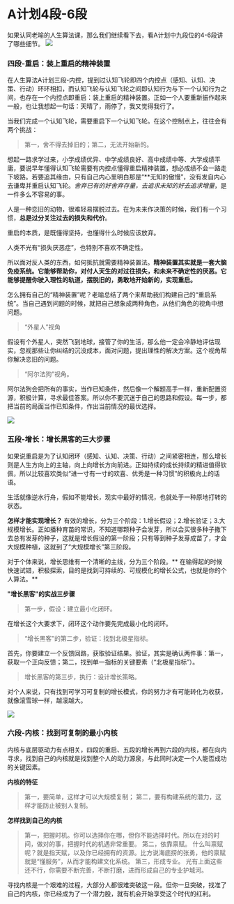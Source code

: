 # A计划4段-6段
如果认同老喻的人生算法课，那么我们继续看下去，看A计划中九段位的4-6段讲了哪些细节。
![](https://upload-images.jianshu.io/upload_images/3061147-9c6022653117b679.png?imageMogr2/auto-orient/strip%7CimageView2/2/w/1240)
### 四段-重启：装上重启的精神装置
在人生算法A计划三段-内控，提到过认知飞轮即四个内控点（感知、认知、决策、行动）环环相扣，而认知飞轮与认知飞轮之间即认知行为与下一个认知行为之间，也存在一个内控点即重启：装上重启的精神装置。正如一个人要重新振作起来一般，也让我想起一句话：天晴了，雨停了，我又觉得我行了。

当我们完成一个认知飞轮，需要重启下一个认知飞轮。在这个控制点上，往往会有两个挑战：
> 第一，舍不得去掉旧的；第二，无法开始新的。

想起一路求学过来，小学成绩优异、中学成绩良好、高中成绩中等、大学成绩平庸，要说早年懂得认知飞轮需要有内控点懂得重启精神装置，想必成绩不会一路走下坡路。若要追其缘由，只有自己内心里明白那是“**无知的傲慢”，没有发自内心去谦卑并重启认知飞轮。*舍弃已有的好舍弃存量，去追求未知的好去追求增量*，是一件多么不容易的事。

人是一种恋旧的动物，很难轻易摆脱过去。在为未来作决策的时候，我们有一个习惯，**总是过分关注过去的损失和代价**。

重启的本质，是既懂得坚持，也懂得什么时候应该放弃。

人类不光有“损失厌恶症”，也特别不喜欢不确定性。

所以面对反人类的东西，如何抵抗就需要精神装置法。**精神装置其实就是一套大脑免疫系统。它能够帮助你，对付人天生的对过往损失，和未来不确定性的厌恶。它能够提醒你驶入理性的轨道，摆脱旧的，勇敢地开始新的，实现重启。**

怎么拥有自己的“精神装置”呢？老喻总结了两个来帮助我们构建自己的“重启系统”。当自己遇到问题的时候，就把自己想象成两种角色，从他们角色的视角中想问题。
> “外星人”视角

假设有个外星人，突然飞到地球，接管了你的生活，那么他一定会冷静地评估现实，忽视那些让你纠结的沉没成本，面对问题，提出理性的解决方案。这个视角帮你解决恋旧的问题。

> “阿尔法狗”视角。

阿尔法狗会把所有的事实，当作已知条件，然后像一个解题高手一样，重新配置资源，积极计算，寻求最佳答案。所以你不要沉迷于自己的思路和假设。每一步，都把当前的局面当作已知条件，作出当前情况的最优选择。

![](https://upload-images.jianshu.io/upload_images/3061147-24ea38febd999bd7.png?imageMogr2/auto-orient/strip%7CimageView2/2/w/1240)

### 五段-增长：增长黑客的三大步骤
如果说重启是为了认知闭环（感知、认知、决策、行动）之间紧密相连，那么增长则是人生方向上的主轴，向上向增长方向前进。正如持续的成长持续的精进值得钦佩，所以比较喜欢类似“进一寸有一寸的欢喜、优秀是一种习惯”的积极向上的话语。

生活就像逆水行舟，假如不能增长，现实中最好的情况，也就处于一种原地打转的状态。

**怎样才能实现增长？**
有效的增长，分为三个阶段：1.增长假设；2.增长验证；3.大规模增长。正如播种育苗的常识，不知道哪颗种子会发芽，所以会买很多种子撒下去总有发芽的种子，这就是增长假设的第一阶段；只有等到种子发芽成苗了，才会大规模种植，这就到了“大规模增长”第三阶段。

对于个体来说，增长思维有一个清晰的主线，分为三个阶段。** 在输得起的时候快速试错，积极探索，目的是找到可持续的、可规模化的增长公式，也就是你的个人算法。**

**"增长黑客"的实战三步骤**
> 第一步，假设：建立最小化闭环。

在增长这个大要求下，闭环这个动作要先完成最小化的闭环。

> “增长黑客”的第二步，验证：找到北极星指标。

首先，你要建立一个反馈回路，获取验证结果。验证，其实是确认两件事：第一，获取一个正向反馈；第二，找到单一指标的关键要素（“北极星指标”）。

>增长黑客的第三步，执行：设计增长策略。

对个人来说，只有找到可学习可复制的增长模式，你的努力才有可能转化为收获，就像滚雪球一样，越滚越大。

![](https://upload-images.jianshu.io/upload_images/3061147-2e6f2f7663b9a360.png?imageMogr2/auto-orient/strip%7CimageView2/2/w/1240)
### 六段-内核：找到可复制的最小内核
内核与底层驱动力有点相关，四段的重启、五段的增长再到六段的内核，都在向内寻求，找到自己的内核就是找到整个人的动力源泉，与此同时决定一个人能否成功的关键因素。

**内核的特征**
>第一，要简单，这样才可以大规模复制；
>第二，要有构建系统的潜力，这样才能防止被别人复制。

**怎样找到自己的内核**
>第一，把握时机。你可以选择你在哪，但你不能选择时代。所以在对的时间，做对的事，把握时代的机遇非常重要。
>第二，依靠禀赋。 什么叫禀赋呢？就是指天赋，以及你已经拥有的资源。比方说海底捞的张勇，他的禀赋就是“懂服务”，从而才能构建文化系统。
>第三，形成专业。 光有上面这些还不行，你需要不断完善，不断打磨，进而形成自己的专业护城河。

寻找内核是一个艰难的过程，大部分人都很难突破这一段。但你一旦突破，找准了自己的内核，你已经成为了一个潜力股，就有机会开始享受这个时代的红利。
